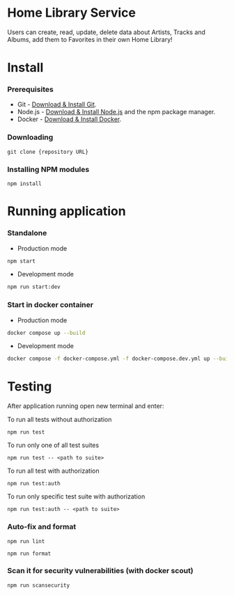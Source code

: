 # Home Library Service

Users can create, read, update, delete data about Artists, Tracks and Albums, add them to Favorites in their own Home Library!

# Install
### Prerequisites

- Git - [Download & Install Git](https://git-scm.com/downloads).
- Node.js - [Download & Install Node.js](https://nodejs.org/en/download/) and the npm package manager.
- Docker - [Download & Install Docker](https://www.docker.com/products/docker-desktop/).

### Downloading

```
git clone {repository URL}
```

### Installing NPM modules

```
npm install
```

# Running application

### Standalone
- Production mode
```bash
npm start
```
- Development mode
```bash
npm run start:dev
```

### Start in docker container
- Production mode
```bash
docker compose up --build
```
- Development mode
```bash
docker compose -f docker-compose.yml -f docker-compose.dev.yml up --build
```
# Testing

After application running open new terminal and enter:

To run all tests without authorization

```
npm run test
```

To run only one of all test suites

```
npm run test -- <path to suite>
```

To run all test with authorization

```
npm run test:auth
```

To run only specific test suite with authorization

```
npm run test:auth -- <path to suite>
```

### Auto-fix and format

```
npm run lint
```

```
npm run format
```
### Scan it for security vulnerabilities (with docker scout)
```
npm run scansecurity
```